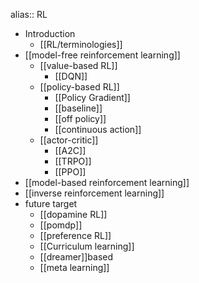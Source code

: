 alias:: RL

- Introduction
	- [[RL/terminologies]]
- [[model-free reinforcement learning]]
	- [[value-based RL]]
		- [[DQN]]
	- [[policy-based RL]]
		- [[Policy Gradient]]
		- [[baseline]]
		- [[off policy]]
		- [[continuous action]]
	- [[actor-critic]]
		- [[A2C]]
		- [[TRPO]]
		- [[PPO]]
- [[model-based reinforcement learning]]
- [[inverse reinforcement learning]]
- future target
	- [[dopamine RL]]
	- [[pomdp]]
	- [[preference RL]]
	- [[Curriculum learning]]
	- [[dreamer]]based
	- [[meta learning]]
